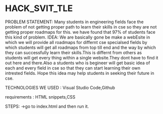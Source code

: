 # HACK_SVIT_TLE
PROBLEM STATEMENT:
Many students in engineering fields face the problem of not getting proper path to learn their skills in cse so they are not getting proper roadmaps for this. we have found that 97% of students face this kind of problem.
IDEA:
We are basically gone be make a webEsite in which we will provide all roadmaps for differnt cse specialsed fields by which students will get all roadmaps from top till end and the way by which they can successfully learn their skills.This is differnt from others as students will get every thing within a single website.They dont have to find it out here and there.Also a students who is begineer will get basic idea of each and every field in cse so that they can start learning their own intrested fields. 
Hope this idea may help students in seeking their future in cse.


TECHNOLOGIES WE USED : Visual Studio Code,Github

requirements : HTML snippets,CSS

STEPS:
->go to index.html and then run it.
